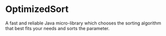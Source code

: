 # OptimizedSort
A fast and reliable Java micro-library which chooses the sorting algorithm that best fits your needs and sorts the parameter.
